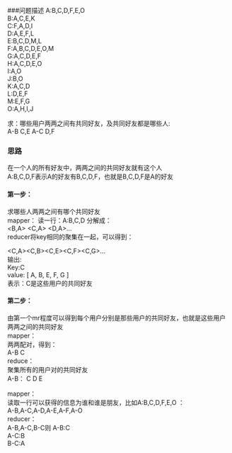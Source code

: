 ###问题描述
A:B,C,D,F,E,O        
B:A,C,E,K          
C:F,A,D,I          
D:A,E,F,L             
E:B,C,D,M,L          
F:A,B,C,D,E,O,M          
G:A,C,D,E,F          
H:A,C,D,E,O          
I:A,O           
J:B,O           
K:A,C,D        
L:D,E,F         
M:E,F,G       
O:A,H,I,J         

求：哪些用户两两之间有共同好友，及共同好友都是哪些人:      
A-B  C,E
A-C  D,F

### 思路
在一个人的所有好友中，两两之间的共同好友就有这个人          
A:B,C,D,F表示A的好友有B,C,D,F，也就是B,C,D,F是A的好友        
#### 第一步：
求哪些人两两之间有哪个共同好友          
mapper：
读一行：A:B,C,D 分解成：   
 <B,A> <C,A> <D,A>...      
reducer将key相同的聚集在一起，可以得到：         

<C,A><C,B><C,E><C,F><C,G>…               
输出:        
Key:C      
value: [ A, B, E, F, G ]          
表示：C是这些用户的共同好友

#### 第二步：             
由第一个mr程度可以得到每个用户分别是那些用户的共同好友，也就是这些用户两两之间的共同好友           
mapper：          
两两配对，得到：          
A-B C                     
reduce：             
聚集所有的用户对的共同好友         
A-B： C D E
            

mapper：           
读取一行可以获得的信息为谁和谁是朋友，比如A:B,C,D,F,E,O ：       
A-B,A-C,A-D,A-E,A-F,A-O                    
reducer：           
A-B,A-C,B-C则
A-B:C        
A-C:B          
B-C:A          



